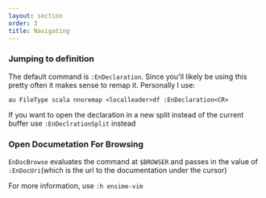 ```yaml
---
layout: section
order: 3
title: Navigating
---
```


### Jumping to definition

The default command is `:EnDeclaration`. Since you'll likely be using this pretty often it makes sense to remap it. Personally I use:
```
au FileType scala nnoremap <localleader>df :EnDeclaration<CR>
```

If you want to open the declaration in a new split instead of the current buffer use `:EnDeclrationSplit` instead

### Open Documetation For Browsing

`EnDocBrowse` evaluates the command at `$BROWSER` and passes in the value of `:EnDocUri`(which is the url to the documentation under the cursor)

For more information, use `:h ensime-vim`

